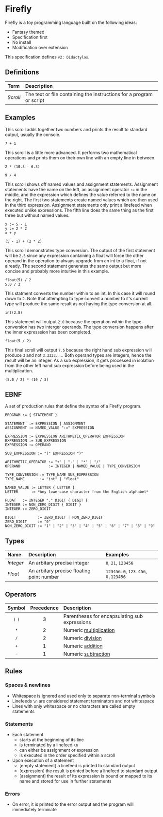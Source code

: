 
# Firefly

Firefly is a toy programming language built on the following ideas:

- Fantasy themed
- Specification first
- No install
- Modification over extension

This specification defines `v2: Didactylos`.

## Definitions

| Term | Description |
| :--- | :--- |
| _Scroll_ | The text or file containing the instructions for a program or script |

## Examples

This scroll adds together two numbers and prints the result to standard output, usually the console.

```
7 + 1
```

This scroll is a little more advanced. It performs two mathematical operations and prints them on their own line with an empty line in between.

```
2 * (10.3 - 6.3)

9 / 4
```

This scroll shows off named values and assignment statements. Assignment statements have the name on the left, an assignment operator `:=` in the middle, and the expression which defines the value referred to the name on the right. The first two statements create named values which are then used in the third expression. Assignment statements only print a linefeed when executed unlike expressions. The fifth line does the same thing as the first three but without named values.

```
x := 5 - 1
y := 2 * 2
x + y

(5 - 1) + (2 * 2)
```

This scroll demonstrates type conversion. The output of the first statement will be `2.5` since any expression containing a float will force the other operand in the operation to always upgrade from an int to a float, if not already. The second statement generates the same output but more concise and probably more intuitive in this example. 

```
float(5) / 2
5.0 / 2
```

This statment converts the number within to an int. In this case it will round down to `2`. Note that attempting to type convert a number to it's current type will produce the same result as not having the type conversion at all.

```
int(2.8)
```

This statement will output `2.0` because the operation within the type conversion has two interger operands. The type conversion happens after the inner expresssion has been completed.

```
float(5 / 2)
```

This final scroll will output `7.5` because the right hand sub expression will produce `3` and not `3.3333...`. Both operand types are integers, hence the result will be an integer. As a sub expression, it gets processed in isolation from the other left hand sub expression before being used in the multiplication.

```
(5.0 / 2) * (10 / 3)
```

## EBNF

A set of production rules that define the syntax of a Firefly program.

```
PROGRAM := { STATEMENT }

STATEMENT  := EXPRESSION | ASSIGNMENT
ASSIGNMENT := NAMED_VALUE ":=" EXPRESSION

EXPRESSION := EXPRESSION ARITHMETIC_OPERATOR EXPRESSION
EXPRESSION := SUB_EXPRESSION
EXPRESSION := OPERAND

SUB_EXPRESSION := "(" EXPRESSION ")"

ARITHMETIC_OPERATOR := "+" | "-" | "*" | "/"
OPERAND             := INTEGER | NAMED_VALUE | TYPE_CONVERSION

TYPE_CONVERSION := TYPE_NAME SUB_EXPRESSION
TYPE_NAME       := "int" | "float"

NAMED_VALUE := LETTER { LETTER }
LETTER      := *Any lowercase character from the English alphabet*

FLOAT   := INTEGER "." DIGIT { DIGIT }
INTEGER := NON_ZERO_DIGIT { DIGIT }
INTEGER := ZERO_DIGIT

DIGIT          := ZERO_DIGIT | NON_ZERO_DIGIT
ZERO_DIGIT     := "0"
NON_ZERO_DIGIT := "1" | "2" | "3" | "4" | "5" | "6" | "7" | "8" | "9"
```

## Types

| Name | Description | Examples |
| :--- | :--- | :--- |
| _Integer_ | An arbitary precise integer | `0`, `21`, `123456` |
| _Float_ | An arbitary precise floating point number | `123456.0`, `123.456`, `0.123456` |

## Operators

| Symbol | Precedence | Description | 
| :---: | :---: | :--- |
| `(` `)` | 3 | Parentheses for encapsulating sub expressions |
| `*` | 2 | Numeric [multiplication](https://en.wikipedia.org/wiki/Multiplication) |
| `/` | 2 | Numeric [division](https://en.wikipedia.org/wiki/Division_(mathematics)) |
| `+` | 1 | Numeric [addition](https://en.wikipedia.org/wiki/Addition) |
| `-` | 1 | Numeric [subtraction](https://en.wikipedia.org/wiki/Subtraction) |

## Rules

### Spaces & newlines

- Whitespace is ignored and used only to separate non-terminal symbols
- Linefeeds `\n` are considered statement terminators and not whitespace
- Lines with only whitespace or no characters are called empty statements

### Statements

- Each statement
	- starts at the beginning of its line
	- is terminated by a linefeed `\n`
	- can either be assignment or expression
	- is executed in the order specified within a scroll
- Upon execution of a statement
	- [empty statement] a linefeed is printed to standard output
	- [expression] the result is printed before a linefeed to standard output
	- [assignment] the result of its expression is bound or mapped to its name and stored for use in further statements

### Errors

- On error, it is printed to the error output and the program will immediately terminate
